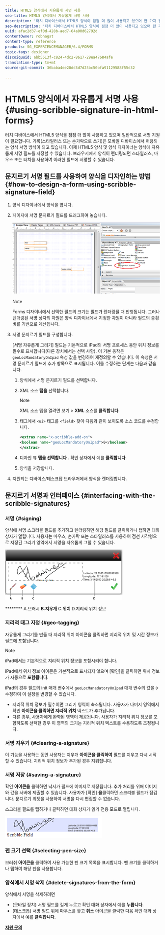 ```yaml
---
title: HTML5 양식에서 자유롭게 서명 사용
seo-title: HTML5 양식에서 자유롭게 서명 사용
description: '터치 디바이스에서 HTML5 양식이 점점 더 많이 사용되고 있으며 한 가지 일반적인 요구 사항은 서명을 지원하는 것입니다. 모바일 디바이스에서 문서에 서명하는 것이 널리 사용되고 있습니다. '
seo-description: '터치 디바이스에서 HTML5 양식이 점점 더 많이 사용되고 있으며 한 가지 일반적인 요구 사항은 서명을 지원하는 것입니다. 모바일 디바이스에서 문서에 서명하는 것이 널리 사용되고 있습니다. '
uuid: afac2d37-ef0d-428b-aed7-64a00d62792d
contentOwner: robhagat
content-type: reference
products: SG_EXPERIENCEMANAGER/6.4/FORMS
topic-tags: designer
discoiquuid: abb5513f-c824-4dc2-8617-29ea47684afe
translation-type: tm+mt
source-git-commit: 36baba4ee20dd3d7d23bc50bfa91129588f55d32

---
```



# HTML5 양식에서 자유롭게 서명 사용 {#using-scribble-signature-in-html-forms}

터치 디바이스에서 HTML5 양식을 점점 더 많이 사용하고 있으며 일반적으로 서명 지원이 필요합니다. 기록(스타일러스 또는 손가락으로 쓰기)은 모바일 디바이스에서 허용되는 양식 서명 방식이 되고 있습니다. 이제 HTML5 양식 및 양식 디자이너는 양식에 자유롭게 서명 필드를 지정할 수 있습니다. 브라우저에서 양식이 렌더링되면 스타일러스, 마우스 또는 터치를 사용하여 이러한 필드에 서명할 수 있습니다.

## 문지르기 서명 필드를 사용하여 양식을 디자인하는 방법 {#how-to-design-a-form-using-scribble-signature-field}

1. 양식 디자이너에서 양식을 엽니다.
1. 페이지에 서명 문지르기 필드를 드래그하여 놓습니다.

   ![designer_scribled](assets/designer_scribble.png)

   >[!NOTE]
   >
   >Forms 디자이너에서 선택한 필드의 크기는 필드가 렌더링될 때 반영됩니다. 그러나 렌더링된 서명 상자의 차원은 양식 디자이너에서 지정한 차원이 아니라 필드의 종횡비를 기반으로 계산됩니다.

1. 서명 문지르기 필드를 구성합니다.

   [서명 자유롭게 그리기] 필드는 기본적으로 iPad의 서명 프로세스 동안 위치 정보를 필수로 표시합니다(다른 장치에서는 선택 사항). 이 기본 동작은 `geoLocMandatoryOnIpad` 속성 값을 변경하여 재정의할 수 있습니다. 이 속성은 서명 문지르기 필드에 추가 항목으로 표시됩니다. 이를 수정하는 단계는 다음과 같습니다.

   1. 양식에서 서명 문지르기 필드를 선택합니다.
   1. XML 소스 **탭을** 선택합니다.

      >[!NOTE]
      >
      >XML 소스 탭을 열려면 보기 > **XML** 소스를 **클릭합니다**.

   1. 태그에서 `<ui>` 태그를 `<field>` 찾아 다음과 같이 보이도록 소스 코드를 수정합니다.

      ```xml
      <extras name="x-scribble-add-on">
      <boolean name="geoLocMandatoryOnIpad">0</boolean>
      </extras>
      ```

   1. 디자인 뷰 **탭을 선택합니다** . 확인 상자에서 예를 **클릭합니다**.
   1. 양식을 저장합니다.

1. 지원되는 디바이스/데스크탑 브라우저에서 양식을 렌더링합니다.

## 문지르기 서명과 인터페이스 {#interfacing-with-the-scribble-signatures}

### 서명 {#signing}

양식에 서명 스크리블 필드를 추가하고 렌더링하면 해당 필드를 클릭하거나 탭하면 대화 상자가 열립니다. 사용자는 마우스, 손가락 또는 스타일러스를 사용하여 점선 사각형으로 지정된 그리기 영역에서 서명을 자유롭게 그릴 수 있습니다.

![지리적 위치](assets/geolocation.png)

******** A.브러시 **B.지우개** C.**위치** D.지리적 위치 정보

### 지리적 태그 지정 {#geo-tagging}

자유롭게 그리기를 만들 때 지리적 위치 아이콘을 클릭하면 지리적 위치 및 시간 정보가 필드에 포함됩니다.

>[!NOTE]
iPad에서는 기본적으로 지리적 위치 정보를 포함시켜야 합니다.

iPad에서 위치 정보 아이콘은 기본적으로 표시되지 않으며 [확인]을 클릭하면 위치 정보가 자동으로 **포함됩니다**.

iPad의 경우 필드의 init 매개 변수에서 `geoLocManadatoryOnIpad` 매개 변수의 값을 `0`수정하여 이 설정을 변경할 수 있습니다.

* 지리적 위치 정보가 필수이면 그리기 영역이 축소됩니다. 사용자가 나머지 영역에서 확인 **아이콘을 클릭하면 지리적 위치** 텍스트가 추가됩니다.
* 다른 경우, 사용자에게 완화된 영역이 제공됩니다. 사용자가 지리적 위치 정보를 포함하도록 선택한 경우 이 영역의 크기는 지리적 위치 텍스트를 수용하도록 조정됩니다.

### 서명 지우기 {#clearing-a-signature}

이 기능을 사용하는 동안 사용자는 지우개 **아이콘을 클릭하여** 필드를 지우고 다시 시작할 수 있습니다. 지리적 위치 정보가 추가된 경우 지워집니다.

### 서명 저장 {#saving-a-signature}

확인 **아이콘을** 클릭하면 낙서가 필드에 이미지로 저장됩니다. 추가 처리를 위해 이미지와 값을 서버에 제출할 수 있습니다. 사용자가 [확인] **을**&#x200B;클릭하면 스크리블 필드가 잠깁니다. 문지르기 위젯을 사용하여 서명을 다시 편집할 수 없습니다.

스크리블 필드를 탭하거나 클릭하면 대화 상자가 읽기 전용 모드로 열립니다.

![3](assets/3.png)

### 펜 크기 선택 {#selecting-pen-size}

브러쉬 **아이콘을** 클릭하여 사용 가능한 펜 크기 목록을 표시합니다. 펜 크기를 클릭하거나 탭하여 해당 펜을 사용합니다.

### 양식에서 서명 삭제 {#delete-signatures-from-the-form}

양식에서 서명을 삭제하려면

* (모바일 장치) 서명 필드를 길게 누르고 확인 대화 상자에서 예를 **누릅니다**.
* (데스크톱) 서명 필드 위에 마우스를 놓고 **취소** 아이콘을 클릭한 다음 확인 대화 상자에서 예를 **클릭합니다**.

**[지원 문의](https://www.adobe.com/account/sign-in.supportportal.html)**
